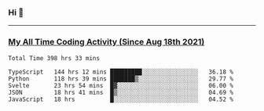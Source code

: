 ### Hi 🙂

---

### <a href="https://wakatime.com/@Eroxl">My All Time Coding Activity (Since Aug 18th 2021)</a>
<!--START_SECTION:waka-all-->
```text
Total Time 398 hrs 33 mins

TypeScript   144 hrs 12 mins █████████░░░░░░░░░░░░░░░░   36.18 % 
Python       118 hrs 39 mins ███████▒░░░░░░░░░░░░░░░░░   29.77 % 
Svelte       23 hrs 54 mins  █▓░░░░░░░░░░░░░░░░░░░░░░░   06.00 % 
JSON         18 hrs 41 mins  █▒░░░░░░░░░░░░░░░░░░░░░░░   04.69 % 
JavaScript   18 hrs          █░░░░░░░░░░░░░░░░░░░░░░░░   04.52 % 
```
<!--END_SECTION:waka-all-->
